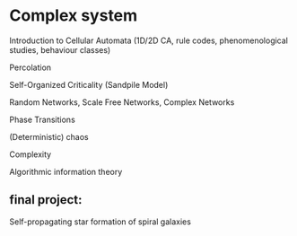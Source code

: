 # Complex system
 
Introduction to Cellular Automata (1D/2D CA, rule codes, phenomenological studies, behaviour classes)

Percolation

Self-Organized Criticality (Sandpile Model)

Random Networks, Scale Free Networks, Complex Networks

Phase Transitions

(Deterministic) chaos

Complexity

Algorithmic information theory


## final project:

Self-propagating star formation of spiral galaxies
